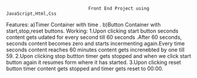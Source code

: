                                    Front End Project using JavaScript,Html,Css
Features:
        a)Timer Container with time .
         b)Button Container with start,stop,reset buttons.
Working:
1.Upon clicking start button seconds content gets udated for every second till 60 seconds .After 60 seconds, seconds content becomes zero and starts incermenting again.Every time seconds content reaches 60 minutes content gets increnebted by one till 59.
2.Upon clicking stop buttton timer gets stopped and when we click start button again it resumes form where it has started.
3.Upon clicking reset button timer content gets stopped and timer gets reset to 00:00.
